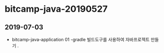 # bitcamp-java-20190527

## 2019-07-03

- bitcamp-java-application 01
  -gradle 빌드도구를 사용하여 자바프로젝트 만들기 . 